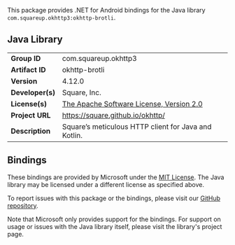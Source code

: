 This package provides .NET for Android bindings for the Java library `com.squareup.okhttp3:okhttp-brotli`.

## Java Library

| | |
|-|-|
| **Group ID** | com.squareup.okhttp3 |
| **Artifact ID** | okhttp-brotli |
| **Version** | 4.12.0 |
| **Developer(s)** | Square, Inc. |
| **License(s)** | [The Apache Software License, Version 2.0](http://www.apache.org/licenses/LICENSE-2.0.txt) |
| **Project URL** | https://square.github.io/okhttp/ |
| **Description** | Square&#x2019;s meticulous HTTP client for Java and Kotlin. |

## Bindings

These bindings are provided by Microsoft under the [MIT License](https://opensource.org/licenses/MIT). The Java
library may be licensed under a different license as specified above.

To report issues with this package or the bindings, please visit our [GitHub repository](https://aka.ms/android-libraries).

Note that Microsoft only provides support for the bindings. For support on
usage or issues with the Java library itself, please visit the library's project page.
